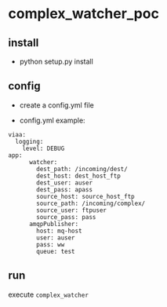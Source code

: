 # complex_watcher_poc

## install
- python setup.py install

## config 
- create a config.yml file 

- config.yml example:
```
viaa:
  logging:
    level: DEBUG
app:
      watcher:
        dest_path: /incoming/dest/
        dest_host: dest_host_ftp 
        dest_user: auser 
        dest_pass: apass         
        source_host: source_host_ftp
        source_path: /incoming/complex/
        source_user: ftpuser
        source_pass: pass 
      amqpPublisher:
        host: mq-host
        user: auser 
        pass: ww         
        queue: test
```

## run
execute `complex_watcher`
